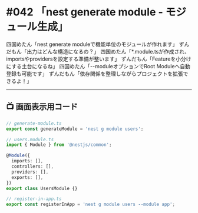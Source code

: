 # #042 「nest generate module - モジュール生成」

四国めたん「nest generate moduleで機能単位のモジュールが作れます」
ずんだもん「出力はどんな構造になるの？」
四国めたん「*.module.tsが作成され、importsやprovidersを設定する準備が整います」
ずんだもん「Featureを小分けにする土台になるね」
四国めたん「--moduleオプションでRoot Moduleへ自動登録も可能です」
ずんだもん「依存関係を整理しながらプロジェクトを拡張できるよ！」

---

## 📺 画面表示用コード

```typescript
// generate-module.ts
export const generateModule = 'nest g module users';

// users.module.ts
import { Module } from '@nestjs/common';

@Module({
  imports: [],
  controllers: [],
  providers: [],
  exports: [],
})
export class UsersModule {}

// register-in-app.ts
export const registerInApp = 'nest g module users --module app';
```

